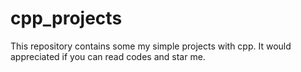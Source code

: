 # cpp_projects
This repository contains some my simple projects with cpp. It would appreciated if you can read codes and star me.
